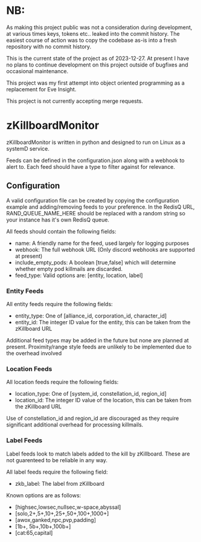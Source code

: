# NB:

As making this project public was not a consideration during development, at various times keys, tokens etc.. leaked into the commit history.
The easiest course of action was to copy the codebase as-is into a fresh repository with no commit history.

This is the current state of the project as of 2023-12-27.
At present I have no plans to continue development on this project outside of bugfixes and occasional maintenance.

This project was my first attempt into object oriented programming as a replacement for Eve Insight.

This project is not currently accepting merge requests.

# zKillboardMonitor

zKillboardMonitor is written in python and designed to run on Linux as a systemD service.

Feeds can be defined in the configuration.json along with a webhook to alert to.
Each feed should have a type to filter against for relevance.

## Configuration

A valid configuration file can be created by copying the configuration example and adding/removing feeds to your preference.
In the RedisQ URL, RAND_QUEUE_NAME_HERE should be replaced with a random string so your instance has it's own RedisQ queue.

All feeds should contain the following fields:

- name: A friendly name for the feed, used largely for logging purposes
- webhook: The full webhook URL (Only discord webhooks are supported at present)
- include_empty_pods: A boolean [true,false] which will determine whether empty pod killmails are discarded.
- feed_type: Valid options are: [entity, location, label]

### Entity Feeds

All entity feeds require the following fields:

- entity_type: One of [alliance_id, corporation_id, character_id]
- entity_id: The integer ID value for the entity, this can be taken from the zKillboard URL

Additional feed types may be added in the future but none are planned at present.
Proximity/range style feeds are unlikely to be implemented due to the overhead involved

### Location Feeds

All location feeds require the following fields:

- location_type: One of [system_id, constellation_id, region_id]
- location_id: The integer ID value of the location, this can be taken from the zKillboard URL

Use of constellation_id and region_id are discouraged as they require significant additional overhead for processing killmails.

### Label Feeds

Label feeds look to match labels added to the kill by zKillboard.
These are not guarenteed to be reliable in any way.

All label feeds require the following field:

- zkb_label: The label from zKillboard

Known options are as follows:
- [highsec,lowsec,nullsec,w-space,abyssal]
- [solo,2+,5+,10+,25+,50+,100+,1000+]
- [awox,ganked,npc,pvp,padding]
- [1b+, 5b+,10b+,100b+]
- [cat:65,capital]
